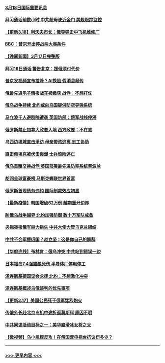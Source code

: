 #### [3月18日国际重要讯息](../pages/prog202/a103376996.md?t=03181851) 
#### [拜习通话前数小时 中共航母驶近金门 美舰跟踪监控](../pages/prog202/a103376986.md?t=03181851) 
#### [【更新3.18】利沃夫市长：俄导弹击中飞机维修厂](../pages/prog202/a103376935.md?t=03181851) 
#### [BBC：普京开出停战两大类条件](../pages/prog202/a103376905.md?t=03181851) 
#### [【晚间新闻】3月17日完整版](../pages/prog202/a103376753.md?t=03181851) 
#### [拜习18日通话 警告北京：援俄须付代价](../pages/prog202/a103376842.md?t=03181851) 
#### [普京发视频宣布投降？AI换脸 假消息频传](../pages/prog202/a103376774.md?t=03181851) 
#### [俄最先进电子情报战车被缴获 战俘：不想打仗](../pages/prog202/a103376776.md?t=03181851) 
#### [俄乌战争持续 北约或向乌国提供防空导弹系统](../pages/prog202/a103376777.md?t=03181851) 
#### [马立波千人避剧院遭袭 英国防部：俄军战线停滞](../pages/prog202/a103376795.md?t=03181851) 
#### [俄罗斯禁止加拿大政要入境 西方政要：不在意](../pages/prog202/a103376571.md?t=03181851) 
#### [乌西边境城直击采访 母亲带孩逃离 志工协助](../pages/prog202/a103376780.md?t=03181851) 
#### [直击俄坦克被伏击轰爆 士兵惊险逃亡](../pages/prog202/a103376678.md?t=03181851) 
#### [俄乌首曝交换战俘 英国部署最先进防空系统至波兰](../pages/prog202/a103376684.md?t=03181851) 
#### [胡润全球富豪榜 马斯克蝉联世界首富](../pages/prog202/a103376642.md?t=03181851) 
#### [俄罗斯首现债务违约 国际制裁效应初显](../pages/prog202/a103376645.md?t=03181851) 
#### [【最新疫情】韩国增破62万例 越南重开边界](../pages/prog202/a103376525.md?t=03181851) 
#### [防俄乌战争越界 北约加强防御 数十万军队戒备](../pages/prog202/a103376606.md?t=03181851) 
#### [央视突报俄军巨大损失 中共大使大赞乌克兰团结](../pages/prog202/a103376574.md?t=03181851) 
#### [中共不会军援俄国？赵立坚：这是你自己的解释](../pages/prog202/a103376564.md?t=03181851) 
#### [【华府连线】布林肯：俄乌冲突 中共站到错误一边](../pages/prog202/a103376535.md?t=03181851) 
#### [日本福岛7.4强震酿死伤 半导体厂停电停工](../pages/prog202/a103376519.md?t=03181851) 
#### [泽连斯基德国议会求援 北约：不想激化冲突](../pages/prog202/a103376538.md?t=03181851) 
#### [泽连斯基概述乌俄谈判的优先事项](../pages/prog202/a103376504.md?t=03181851) 
#### [【更新3.17】美国公民死于俄军猛烈炮火](../pages/prog202/a103376072.md?t=03181851) 
#### [传俄外长赴北京专机中途折返莫斯科 原因不明](../pages/prog202/a103376462.md?t=03181851) 
#### [中共间谍活动目标之一：美华裔滑冰女将之父](../pages/prog202/a103376229.md?t=03181851) 
#### [【微视频】乌小规模反攻！在俄国营电视台抗议罚多少？](../pages/prog202/a103376308.md?t=03181851) 

----
#### [ >>> 更早内容 <<< ](../indexes/prog202-earlier.md)

